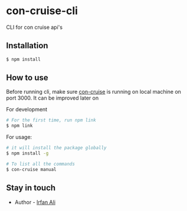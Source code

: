 # con-cruise-cli
CLI for con cruise api's


## Installation

```bash
$ npm install
```

## How to use
Before running cli, make sure [con-cruise](https://github.com/Irfanbsse2060/con-cruise) is running on local machine on port 3000. It can be improved later on

For development
```bash
# For the first time, run npm link
$ npm link

```

For usage:
```bash
# it will install the package globally
$ npm install -g

# To list all the commands
$ con-cruise manual
```

## Stay in touch

- Author - [Irfan Ali](https://github.com/Irfanbsse2060)


